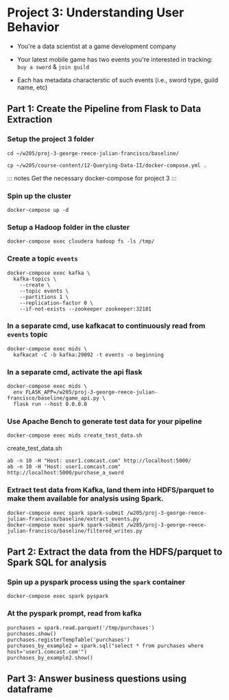 # Project 3: Understanding User Behavior

- You're a data scientist at a game development company  

- Your latest mobile game has two events you're interested in tracking: `buy a
  sword` & `join guild`

- Each has metadata characterstic of such events (i.e., sword type, guild name,
  etc)
  
## Part 1: Create the Pipeline from Flask to Data Extraction

### Setup the project 3 folder

```
cd ~/w205/proj-3-george-reece-julian-francisco/baseline/
```

```
cp ~/w205/course-content/12-Querying-Data-II/docker-compose.yml .
```

::: notes
Get the necessary docker-compose for project 3
:::

### Spin up the cluster

```
docker-compose up -d
```

### Setup a Hadoop folder in the cluster

```
docker-compose exec cloudera hadoop fs -ls /tmp/
```

### Create a topic `events`

```
docker-compose exec kafka \
  kafka-topics \
    --create \
    --topic events \
    --partitions 1 \
    --replication-factor 0 \
    --if-not-exists --zookeeper zookeeper:32181
```

### In a separate cmd,  use kafkacat to continuously read from `events` topic

```
docker-compose exec mids \
  kafkacat -C -b kafka:29092 -t events -o beginning
```

### In a separate cmd, activate the api flask

```
docker-compose exec mids \
  env FLASK_APP=/w205/proj-3-george-reece-julian-francisco/baseline/game_api.py \
  flask run --host 0.0.0.0
```

### Use Apache Bench to generate test data for your pipeline

```
docker-compose exec mids create_test_data.sh
```

create_test_data.sh
```
ab -n 10 -H "Host: user1.comcast.com" http://localhost:5000/
ab -n 10 -H "Host: user1.comcast.com" http://localhost:5000/purchase_a_sword
```


### Extract test data from Kafka, land them into HDFS/parquet to make them available for analysis using Spark.

```
docker-compose exec spark spark-submit /w205/proj-3-george-reece-julian-francisco/baseline/extract_events.py
docker-compose exec spark spark-submit /w205/proj-3-george-reece-julian-francisco/baseline/filtered_writes.py
```

## Part 2: Extract the data from the HDFS/parquet to Spark SQL for analysis

### Spin up a pyspark process using the `spark` container

```
docker-compose exec spark pyspark
```

### At the pyspark prompt, read from kafka

```
purchases = spark.read.parquet('/tmp/purchases')
purchases.show()
purchases.registerTempTable('purchases')
purchases_by_example2 = spark.sql("select * from purchases where host='user1.comcast.com'")
purchases_by_example2.show()
```

## Part 3: Answer business questions using dataframe
